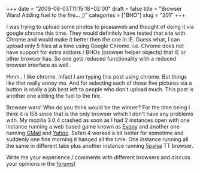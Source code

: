 +++
date = "2009-08-03T11:15:18+02:00"
draft = false
title = "Browser Wars! Adding fuel to the fire... ;)"
categories = ["BHO"]
slug = "201"
+++

I was trying to upload some photos to picasaweb and thought of doing it via google chrome this time. They would definitely have tested that site with Chrome and would make it better then the one in IE. Guess what, I can upload only 5 files at a time using Google Chrome. i.e. Chrome does not have support for extra addons / BHOs (browser helper objects) that IE or other browser has. So one gets reduced functionality with a reduced browser interface as well.

Hmm.. I like chrome. Infact I am typing this post using chrome. But things like that really annoy me. And for selecting each of those five pictures via a button is really a job best left to people who don't upload much. This post is another one adding the fuel to the fire.

Browser wars! Who do you think would be the winner? For the time being I think it is IE8 since that is the only browser which I don't have any problems with. My mozilla 3.0.4 crashed as soon as I had 2 instances open with one instance running a web based game known as [Evony](http://www.evony.com/) and another one running [GMail](http://www.gmail.com/) and [Yahoo](http://mail.yahoo.com/). Safari 4 worked a bit better for sometime and suddenly one fine morning it hanged all the time. One instance running all the same in different tabs plus another instance running [5paisa](http://www.5paisa.com/) TT browser.

Write me your experience / comments with different browsers and discuss your opinions in the [forums](http://forums.naresh.se/)!
